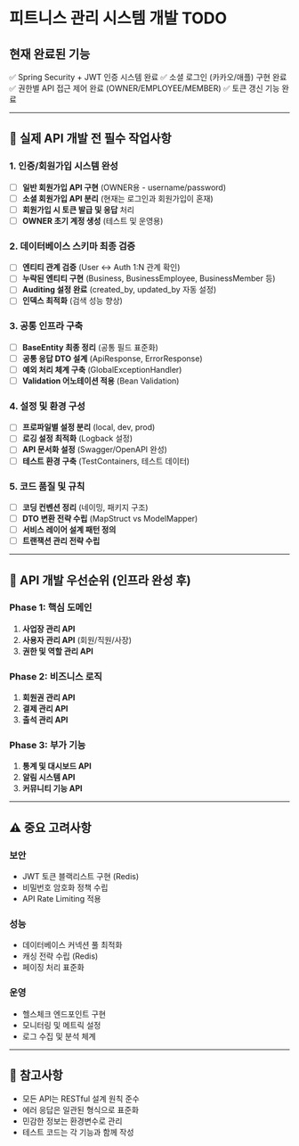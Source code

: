 # 피트니스 관리 시스템 개발 TODO

## 현재 완료된 기능
✅ Spring Security + JWT 인증 시스템 완료
✅ 소셜 로그인 (카카오/애플) 구현 완료  
✅ 권한별 API 접근 제어 완료 (OWNER/EMPLOYEE/MEMBER)
✅ 토큰 갱신 기능 완료

---

## 🚀 실제 API 개발 전 필수 작업사항

### 1. 인증/회원가입 시스템 완성
- [ ] **일반 회원가입 API 구현** (OWNER용 - username/password)
- [ ] **소셜 회원가입 API 분리** (현재는 로그인과 회원가입이 혼재)
- [ ] **회원가입 시 토큰 발급 및 응답** 처리
- [ ] **OWNER 초기 계정 생성** (테스트 및 운영용)

### 2. 데이터베이스 스키마 최종 검증
- [ ] **엔티티 관계 검증** (User ↔ Auth 1:N 관계 확인)
- [ ] **누락된 엔티티 구현** (Business, BusinessEmployee, BusinessMember 등)
- [ ] **Auditing 설정 완료** (created_by, updated_by 자동 설정)
- [ ] **인덱스 최적화** (검색 성능 향상)

### 3. 공통 인프라 구축
- [ ] **BaseEntity 최종 정리** (공통 필드 표준화)
- [ ] **공통 응답 DTO 설계** (ApiResponse, ErrorResponse)
- [ ] **예외 처리 체계 구축** (GlobalExceptionHandler)
- [ ] **Validation 어노테이션 적용** (Bean Validation)

### 4. 설정 및 환경 구성
- [ ] **프로파일별 설정 분리** (local, dev, prod)
- [ ] **로깅 설정 최적화** (Logback 설정)
- [ ] **API 문서화 설정** (Swagger/OpenAPI 완성)
- [ ] **테스트 환경 구축** (TestContainers, 테스트 데이터)

### 5. 코드 품질 및 규칙
- [ ] **코딩 컨벤션 정리** (네이밍, 패키지 구조)
- [ ] **DTO 변환 전략 수립** (MapStruct vs ModelMapper)
- [ ] **서비스 레이어 설계 패턴 정의**
- [ ] **트랜잭션 관리 전략 수립**

---

## 🎯 API 개발 우선순위 (인프라 완성 후)

### Phase 1: 핵심 도메인
1. **사업장 관리 API**
2. **사용자 관리 API** (회원/직원/사장)
3. **권한 및 역할 관리 API**

### Phase 2: 비즈니스 로직
1. **회원권 관리 API**
2. **결제 관리 API**
3. **출석 관리 API**

### Phase 3: 부가 기능
1. **통계 및 대시보드 API**
2. **알림 시스템 API**
3. **커뮤니티 기능 API**

---

## ⚠️ 중요 고려사항

### 보안
- JWT 토큰 블랙리스트 구현 (Redis)
- 비밀번호 암호화 정책 수립
- API Rate Limiting 적용

### 성능
- 데이터베이스 커넥션 풀 최적화
- 캐싱 전략 수립 (Redis)
- 페이징 처리 표준화

### 운영
- 헬스체크 엔드포인트 구현
- 모니터링 및 메트릭 설정
- 로그 수집 및 분석 체계

---

## 📝 참고사항
- 모든 API는 RESTful 설계 원칙 준수
- 에러 응답은 일관된 형식으로 표준화
- 민감한 정보는 환경변수로 관리
- 테스트 코드는 각 기능과 함께 작성